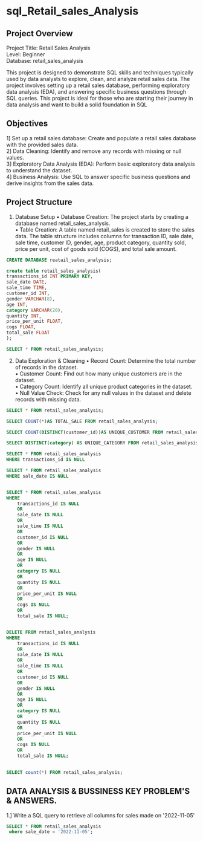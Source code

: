 # sql_Retail_sales_Analysis

## Project Overview
Project Title: Retail Sales Analysis  
Level: Beginner  
Database: retail_sales_analysis  

This project is designed to demonstrate SQL skills and techniques typically used by data analysts to explore, clean, and analyze retail sales data. The project involves setting up a retail sales database, performing exploratory data analysis (EDA), and answering specific business questions through SQL queries. This project is ideal for those who are starting their journey in data analysis and want to build a solid foundation in SQL


## Objectives
1] Set up a retail sales database: Create and populate a retail sales database with the provided sales data.  
2] Data Cleaning: Identify and remove any records with missing or null values.  
3] Exploratory Data Analysis (EDA): Perform basic exploratory data analysis to understand the dataset.  
4] Business Analysis: Use SQL to answer specific business questions and derive insights from the sales data.  


## Project Structure
1. Database Setup
• Database Creation: The project starts by creating a database named retail_sales_analysis.  
• Table Creation: A table named retail_sales is created to store the sales data. The table structure includes columns for transaction ID, sale date, sale time, customer ID, gender, age, product category, quantity sold, price per unit, cost of goods sold (COGS), and total sale amount.

```sql
CREATE DATABASE reatail_sales_analysis;
```

```sql
create table retail_sales_analysis(
transactions_id INT PRIMARY KEY,
sale_date DATE,
sale_time TIME,
customer_id INT,
gender VARCHAR(8),
age INT,
category VARCHAR(20),
quantity INT,
price_per_unit FLOAT,
cogs FLOAT,
total_sale FLOAT
);

SELECT * FROM retail_sales_analysis;
```

2. Data Exploration & Cleaning
• Record Count: Determine the total number of records in the dataset.  
• Customer Count: Find out how many unique customers are in the dataset.  
• Category Count: Identify all unique product categories in the dataset.  
• Null Value Check: Check for any null values in the dataset and delete records with missing data.

```sql
SELECT * FROM retail_sales_analysis;

SELECT COUNT(*)AS TOTAL_SALE FROM retail_sales_analysis;

SELECT COUNT(DISTINCT(customer_id))AS UNIQUE_CUSTOMER FROM retail_sales_analysis;

SELECT DISTINCT(category) AS UNIQUE_CATEGORY FROM retail_sales_analysis;
```

```sql
SELECT * FROM retail_sales_analysis
WHERE transactions_id IS NULL

SELECT * FROM retail_sales_analysis
WHERE sale_date IS NULL


SELECT * FROM retail_sales_analysis
WHERE
    transactions_id IS NULL
	OR
	sale_date IS NULL
	OR
	sale_time IS NULL
	OR
	customer_id IS NULL
	OR
	gender IS NULL
	OR
	age IS NULL
	OR
	category IS NULL
	OR
	quantity IS NULL
	OR
	price_per_unit IS NULL
	OR
	cogs IS NULL
	OR
	total_sale IS NULL;


DELETE FROM retail_sales_analysis
WHERE
    transactions_id IS NULL
	OR
	sale_date IS NULL
	OR
	sale_time IS NULL
	OR
	customer_id IS NULL
	OR
	gender IS NULL
	OR
	age IS NULL
	OR
	category IS NULL
	OR
	quantity IS NULL
	OR
	price_per_unit IS NULL
	OR
	cogs IS NULL
	OR
	total_sale IS NULL;
	

SELECT count(*) FROM retail_sales_analysis;
```
## DATA ANALYSIS & BUSSINESS KEY PROBLEM'S & ANSWERS.

1.] Write a SQL query to retrieve all columns for sales made on '2022-11-05'
```sql
SELECT * FROM retail_sales_analysis
 where sale_date = '2022-11-05';
```
